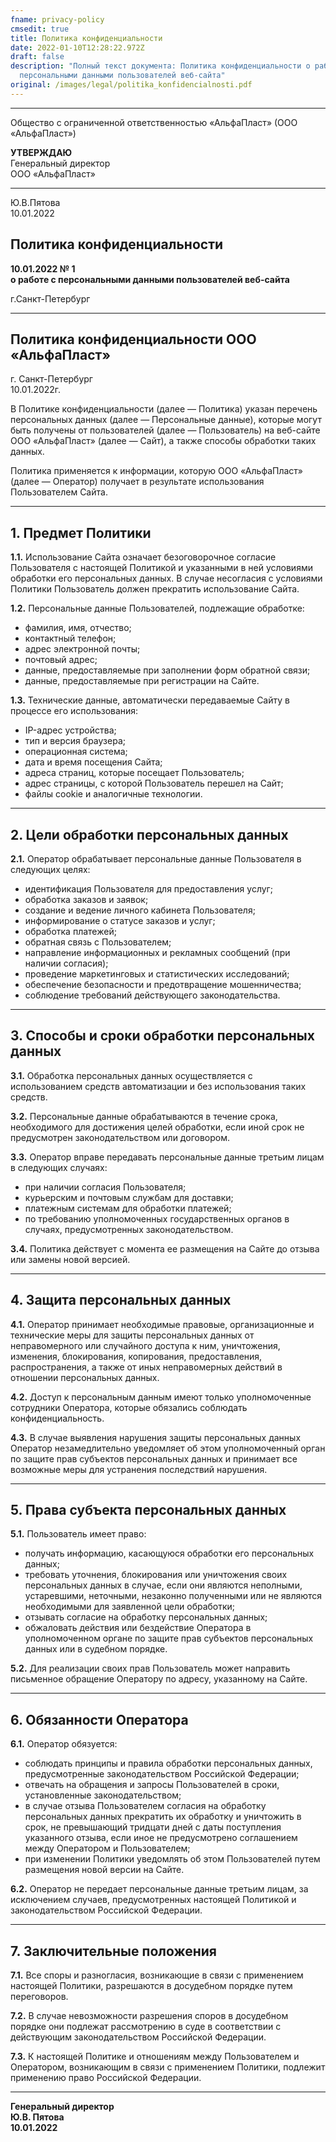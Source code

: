 ```yaml
---
fname: privacy-policy
cmsedit: true
title: Политика конфиденциальности
date: 2022-01-10T12:28:22.972Z
draft: false
description: "Полный текст документа: Политика конфиденциальности о работе с
  персональными данными пользователей веб-сайта"
original: /images/legal/politika_konfidencialnosti.pdf
---
```


- - -

Общество с ограниченной ответственностью «АльфаПласт» (ООО «АльфаПласт»)

**УТВЕРЖДАЮ**\
Генеральный директор\
ООО «АльфаПласт»

- - -

Ю.В.Пятова\
10.01.2022

## Политика конфиденциальности

**10.01.2022 № 1**\
**о работе с персональными данными пользователей веб-сайта**

г.Санкт-Петербург

- - -

## Политика конфиденциальности ООО «АльфаПласт»

г. Санкт-Петербург\
10.01.2022г.

В Политике конфиденциальности (далее — Политика) указан перечень персональных данных (далее — Персональные данные), которые могут быть получены от пользователей (далее — Пользователь) на веб-сайте ООО «АльфаПласт» (далее — Сайт), а также способы обработки таких данных.

Политика применяется к информации, которую ООО «АльфаПласт» (далее — Оператор) получает в результате использования Пользователем Сайта.

- - -

## 1. Предмет Политики

**1.1.** Использование Сайта означает безоговорочное согласие Пользователя с настоящей Политикой и указанными в ней условиями обработки его персональных данных. В случае несогласия с условиями Политики Пользователь должен прекратить использование Сайта.

**1.2.** Персональные данные Пользователей, подлежащие обработке:

* фамилия, имя, отчество;
* контактный телефон;
* адрес электронной почты;
* почтовый адрес;
* данные, предоставляемые при заполнении форм обратной связи;
* данные, предоставляемые при регистрации на Сайте.

**1.3.** Технические данные, автоматически передаваемые Сайту в процессе его использования:

* IP-адрес устройства;
* тип и версия браузера;
* операционная система;
* дата и время посещения Сайта;
* адреса страниц, которые посещает Пользователь;
* адрес страницы, с которой Пользователь перешел на Сайт;
* файлы cookie и аналогичные технологии.

- - -

## 2. Цели обработки персональных данных

**2.1.** Оператор обрабатывает персональные данные Пользователя в следующих целях:

* идентификация Пользователя для предоставления услуг;
* обработка заказов и заявок;
* создание и ведение личного кабинета Пользователя;
* информирование о статусе заказов и услуг;
* обработка платежей;
* обратная связь с Пользователем;
* направление информационных и рекламных сообщений (при наличии согласия);
* проведение маркетинговых и статистических исследований;
* обеспечение безопасности и предотвращение мошенничества;
* соблюдение требований действующего законодательства.

- - -

## 3. Способы и сроки обработки персональных данных

**3.1.** Обработка персональных данных осуществляется с использованием средств автоматизации и без использования таких средств.

**3.2.** Персональные данные обрабатываются в течение срока, необходимого для достижения целей обработки, если иной срок не предусмотрен законодательством или договором.

**3.3.** Оператор вправе передавать персональные данные третьим лицам в следующих случаях:

* при наличии согласия Пользователя;
* курьерским и почтовым службам для доставки;
* платежным системам для обработки платежей;
* по требованию уполномоченных государственных органов в случаях, предусмотренных законодательством.

**3.4.** Политика действует с момента ее размещения на Сайте до отзыва или замены новой версией.

- - -

## 4. Защита персональных данных

**4.1.** Оператор принимает необходимые правовые, организационные и технические меры для защиты персональных данных от неправомерного или случайного доступа к ним, уничтожения, изменения, блокирования, копирования, предоставления, распространения, а также от иных неправомерных действий в отношении персональных данных.

**4.2.** Доступ к персональным данным имеют только уполномоченные сотрудники Оператора, которые обязались соблюдать конфиденциальность.

**4.3.** В случае выявления нарушения защиты персональных данных Оператор незамедлительно уведомляет об этом уполномоченный орган по защите прав субъектов персональных данных и принимает все возможные меры для устранения последствий нарушения.

- - -

## 5. Права субъекта персональных данных

**5.1.** Пользователь имеет право:

* получать информацию, касающуюся обработки его персональных данных;
* требовать уточнения, блокирования или уничтожения своих персональных данных в случае, если они являются неполными, устаревшими, неточными, незаконно полученными или не являются необходимыми для заявленной цели обработки;
* отзывать согласие на обработку персональных данных;
* обжаловать действия или бездействие Оператора в уполномоченном органе по защите прав субъектов персональных данных или в судебном порядке.

**5.2.** Для реализации своих прав Пользователь может направить письменное обращение Оператору по адресу, указанному на Сайте.

- - -

## 6. Обязанности Оператора

**6.1.** Оператор обязуется:

* соблюдать принципы и правила обработки персональных данных, предусмотренные законодательством Российской Федерации;
* отвечать на обращения и запросы Пользователей в сроки, установленные законодательством;
* в случае отзыва Пользователем согласия на обработку персональных данных прекратить их обработку и уничтожить в срок, не превышающий тридцати дней с даты поступления указанного отзыва, если иное не предусмотрено соглашением между Оператором и Пользователем;
* при изменении Политики уведомлять об этом Пользователей путем размещения новой версии на Сайте.

**6.2.** Оператор не передает персональные данные третьим лицам, за исключением случаев, предусмотренных настоящей Политикой и законодательством Российской Федерации.

- - -

## 7. Заключительные положения

**7.1.** Все споры и разногласия, возникающие в связи с применением настоящей Политики, разрешаются в досудебном порядке путем переговоров.

**7.2.** В случае невозможности разрешения споров в досудебном порядке они подлежат рассмотрению в суде в соответствии с действующим законодательством Российской Федерации.

**7.3.** К настоящей Политике и отношениям между Пользователем и Оператором, возникающим в связи с применением Политики, подлежит применению право Российской Федерации.

- - -

**Генеральный директор**\
**Ю.В. Пятова**\
**10.01.2022**